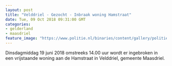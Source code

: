 ```yaml
---
layout: post
title: "Velddriel - Gezocht - Inbraak woning Hamstraat"
date: Tue, 09 Oct 2018 09:31:00 GMT
categories: 
- gelderland 
- maasdriel 
feature_image: "https://www.politie.nl/binaries/content/gallery/politie/gezocht/verdachten/2018/oktober/02-on/2018270181-1.jpg"
---
```


Dinsdagmiddag 19 juni 2018 omstreeks 14.00 uur wordt er ingebroken in een vrijstaande woning aan de Hamstraat in Velddriel, gemeente Maasdriel.
